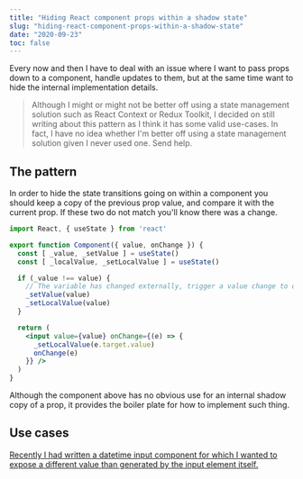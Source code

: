 ```yaml
---
title: "Hiding React component props within a shadow state"
slug: "hiding-react-component-props-within-a-shadow-state"
date: "2020-09-23"
toc: false
---
```


Every now and then I have to deal with an issue where I want to pass props down to a component, handle updates to them, but at the same time want to hide the internal implementation details.


> Although I might or might not be better off using a state management solution such as React Context or Redux Toolkit, I decided on still writing about this pattern as I think it has some valid use-cases. In fact, I have no idea whether I'm better off using a state management solution given I never used one. Send help.

## The pattern

In order to hide the state transitions going on within a component you should keep a copy of the previous prop value, and compare it with the current prop. If these two do not match you'll know there was a change.

```jsx
import React, { useState } from 'react'

export function Component({ value, onChange }) {
  const [ _value, _setValue ] = useState()
  const [ _localValue, _setLocalValue ] = useState()

  if (_value !== value) {
    // The variable has changed externally, trigger a value change to override the local value.
    _setValue(value)
    _setLocalValue(value)
  }

  return (
    <input value={value} onChange={(e) => {
      _setLocalValue(e.target.value)
      onChange(e)
    }} />
  )
}
```

Although the component above has no obvious use for an internal shadow copy of a prop, it provides the boiler plate for how to implement such thing.

## Use cases

[Recently I had written a datetime input component for which I wanted to expose a different value than generated by the input element itself.](/blog/2020-09-22/handling-a-datetime-input-with-react)
